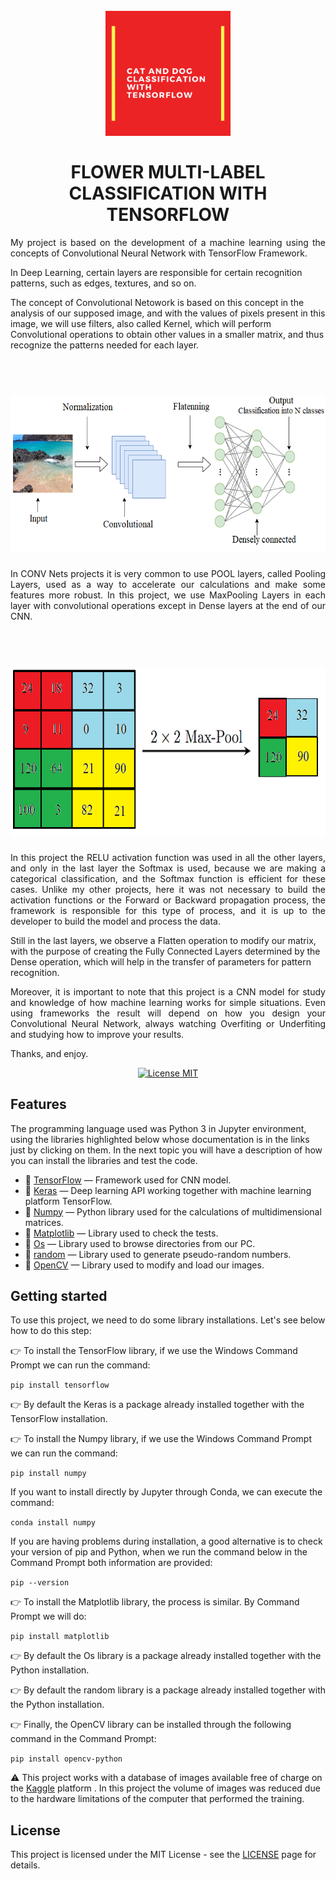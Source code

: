 <h1 align="center">
<br>
  <img src=https://github.com/ViniciusRubens/Cat-and-Dog-classification-TensorFlow/blob/main/Images/CAT%20AND%20DOG%20CLASSIFICATION%20Logotipo.png alt="FLOWER MULTI-LABEL CLASSIFICATION" width="200">
<br>
<br>
FLOWER MULTI-LABEL CLASSIFICATION WITH TENSORFLOW
</h1>

<p align="justify">
My project is based on the development of a machine learning using the concepts of Convolutional Neural Network with TensorFlow Framework.

In Deep Learning, certain layers are responsible for certain recognition patterns, such as edges, textures, and so on. 

The concept of Convolutional Netowork is based on this concept in the analysis of our supposed image, and with the values of pixels present in this image, we will use filters, also called Kernel, which will perform Convolutional operations to obtain other values in a smaller matrix, and thus recognize the patterns needed for each layer. 
</p>

<h1 align="center">
<br>
  <img src=https://github.com/ViniciusRubens/Cat-and-Dog-classification-TensorFlow/blob/main/Images/CNN%20Model.png alt="CNN model" width="550" height = "250">
<br>
</h1>

<p align="justify">
In CONV Nets projects it is very common to use POOL layers, called Pooling Layers, used as a way to accelerate our calculations and make some features more robust. In this project, we use MaxPooling Layers in each layer with convolutional operations except in Dense layers at the end of our CNN.
</P>

<h1 align="center">
<br>
  <img src=https://github.com/ViniciusRubens/Cat-and-Dog-classification-TensorFlow/blob/main/Images/MaxPool%20example.png alt="DEEP NEURAL NETWORK" width="4000" height = "270">
<br>
</h1>

<p align="justify">
In this project the RELU activation function was used in all the other layers, and only in the last layer the Softmax is used, because we are making a categorical classification, and the Softmax function is efficient for these cases. Unlike my other projects, here it was not necessary to build the activation functions or the Forward or Backward propagation process, the framework is responsible for this type of process, and it is up to the developer to build the model and process the data.

Still in the last layers, we observe a Flatten operation to modify our matrix, with the purpose of creating the Fully Connected Layers determined by the Dense operation, which will help in the transfer of parameters for pattern recognition. 
</p>

<p align="justify">
Moreover, it is important to note that this project is a CNN model for study and knowledge of how machine learning works for simple situations. Even using frameworks the result will depend on how you design your Convolutional Neural Network, always watching Overfiting or Underfiting and studying how to improve your results.

Thanks, and enjoy.

</p>

<p align="center">
  <a href="https://opensource.org/licenses/MIT">
    <img src="https://img.shields.io/badge/License-MIT-blue.svg" alt="License MIT">
  </a>
</p>

## Features
[//]: # (Add the features of your project here:)
The programming language used was Python 3 in Jupyter environment, using the libraries highlighted below whose documentation is in the links just by clicking on them. In the next topic you will have a description of how you can install the libraries and test the code.

- 📁 [TensorFlow](https://www.tensorflow.org/api_docs/python/tf/all_symbols) — Framework used for CNN model.
- 📁 [Keras](https://keras.io/api/) — Deep learning API working together with machine learning platform TensorFlow.
- 📁 [Numpy](https://numpy.org/) — Python library used for the calculations of multidimensional matrices.
- 📁 [Matplotlib](https://matplotlib.org/3.3.3/contents.html) — Library used to check the tests.
- 📁 [Os](https://docs.python.org/3/library/os.html) — Library used to browse directories from our PC.
- 📁 [random](https://docs.python.org/3/library/random.html) — Library used to generate pseudo-random numbers.
- 📁 [OpenCV](https://opencv.org/) — Library used to modify and load our images.

## Getting started

To use this project, we need to do some library installations. Let's see below how to do this step:

👉 To install the TensorFlow library, if we use the Windows Command Prompt we can run the command:

`pip install tensorflow`

👉 By default the Keras is a package already installed together with the TensorFlow installation.

👉 To install the Numpy library, if we use the Windows Command Prompt we can run the command:

`pip install numpy`

If you want to install directly by Jupyter through Conda, we can execute the command:

`conda install numpy`

If you are having problems during installation, a good alternative is to check your version of pip and Python, when we run the command below in the Command Prompt both information are provided: 

`pip --version`

👉 To install the Matplotlib library, the process is similar. By Command Prompt we will do: 

`pip install matplotlib`

👉 By default the Os library is a package already installed together with the Python installation.

👉 By default the random library is a package already installed together with the Python installation.

👉 Finally, the OpenCV library can be installed through the following command in the Command Prompt:

`pip install opencv-python`

⚠️ This project works with a database of images available free of charge on the [Kaggle](https://www.kaggle.com/) platform . In this project the volume of images was reduced due to the hardware limitations of the computer that performed the training.

## License

This project is licensed under the MIT License - see the [LICENSE](https://opensource.org/licenses/MIT) page for details.